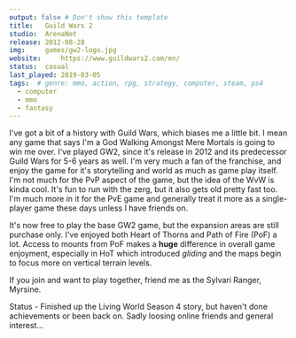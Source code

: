 ```yaml
---
output: false # Don't show this template
title:   Guild Wars 2
studio:  ArenaNet
release: 2012-08-28
img:     games/gw2-logo.jpg
website:     https://www.guildwars2.com/en/
status:  casual
last_played: 2019-03-05
tags:  # genre: mmo, action, rpg, strategy, computer, steam, ps4
  - computer
  - mmo
  - fantasy
---
```


I've got a bit of a history with Guild Wars, which biases me a little bit. I mean any game that says I'm a God Walking Amongst Mere Mortals is going to win me over. I've played GW2, since it's release in 2012 and its predecessor Guild Wars for 5-6 years as well. I'm very much a fan of the franchise, and enjoy the game for it's storytelling and world as much as game play itself. I'm not much for the PvP aspect of the game, but the idea of the WvW is kinda cool. It's fun to run with the zerg, but it also gets old pretty fast too. I'm much more in it for the PvE game and generally treat it more as a single-player game these days unless I have friends on.

It's now free to play the base GW2 game, but the expansion areas are still purchase only. I've enjoyed both Heart of Thorns and Path of Fire (PoF) a lot. Access to mounts from PoF makes a __huge__ difference in overall game enjoyment, especially in HoT which introduced *gliding* and the maps begin to focus more on vertical terrain levels.

If you join and want to play together, friend me as the Sylvari Ranger, Myrsine.

Status - Finished up the Living World Season 4 story, but haven't done achievements or been back on. Sadly loosing online friends and general interest...